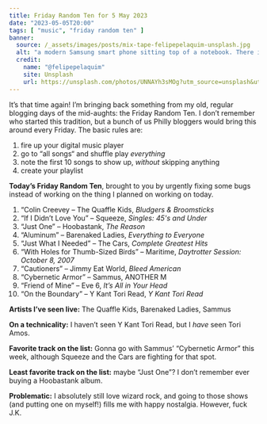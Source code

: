 ```yaml
---
title: Friday Random Ten for 5 May 2023
date: "2023-05-05T20:00"
tags: [ "music", "friday random ten" ]
banner:
  source: /_assets/images/posts/mix-tape-felipepelaquim-unsplash.jpg
  alt: "a modern Samsung smart phone sitting top of a notebook. There is an image on the phone’s screen that looks like a vintage cassette tape, with a label reading: Mix Tape"
  credit: 
    name: "@felipepelaquim"
    site: Unsplash
    url: https://unsplash.com/photos/UNNAYh3sMOg?utm_source=unsplash&utm_medium=referral&utm_content=creditCopyText
---
```


It’s that time again! I’m bringing back something from my old, regular blogging days of the mid-aughts: the Friday Random Ten. I don’t remember who started this tradition, but a bunch of us Philly bloggers would bring this around every Friday. The basic rules are:

1. fire up your digital music player
1. go to “all songs“ and shuffle play _everything_
1. note the first 10 songs to show up, _without_ skipping anything
1. create your playlist

**Today’s Friday Random Ten**, brought to you by urgently fixing some bugs instead of working on the thing I planned on working on today.

1. “Colin Creevey &#8211; The Quaffle Kids, _Bludgers & Broomsticks_
2. “If I Didn’t Love You” &#8211; Squeeze, _Singles: 45's and Under_
3. “Just One” &#8211; Hoobastank, _The Reason_
4. “Aluminum” &#8211; Barenaked Ladies, _Everything to Everyone_
5. “Just What I Needed” &#8211; The Cars, _Complete Greatest Hits_
6. “With Holes for Thumb-Sized Birds” &#8211; Maritime, _Daytrotter Session: October 8, 2007_
7. “Cautioners” &#8211; Jimmy Eat World, _Bleed American_
8. “Cybernetic Armor” &#8211; Sammus, ANOTHER M
9. “Friend of Mine” &#8211; Eve 6, _It’s All in Your Head_
10. “On the Boundary” &#8211; Y Kant Tori Read, _Y Kant Tori Read_

**Artists I’ve seen live:** The Quaffle Kids, Barenaked Ladies, Sammus

**On a technicality:** I haven’t seen Y Kant Tori Read, but I _have_ seen Tori Amos.

**Favorite track on the list:** Gonna go with Sammus’ “Cybernetic Armor” this week, although Squeeze and the Cars are fighting for that spot.

**Least favorite track on the list:** maybe “Just One”? I don’t remember ever buying a Hoobastank album.

**Problematic:** I absolutely still love wizard rock, and going to those shows (and putting one on myself!) fills me with happy nostalgia. However, fuck J.K.
